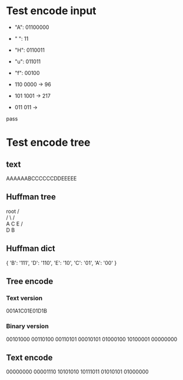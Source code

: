
# Test encode input
- "A": 01100000
- " ": 11
- "H": 0110011
- "u": 011011
- "f": 00100

- 110 0000 -> 96
- 101 1001 -> 217
- 011 011  -> 

pass

# Test encode tree

## text

AAAAAABCCCCCCDDEEEEE

## Huffman tree 

   root
  /     \
 / \    / \
A   C  E  / \
         D   B

## Huffman dict

{
    'B': '111', 
    'D': '110', 
    'E': '10', 
    'C': '01', 
    'A': '00'
}

## Tree encode

### Text version

001A1C01E01D1B

### Binary version
00101000
00110100
00110101
00010101
01000100
10100001
00000000

## Text encode

00000000
00001110
10101010
10111011
01010101
01000000